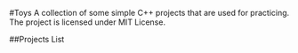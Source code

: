 #Toys
A collection of some simple C++ projects that are used for practicing. The project is licensed under MIT License.

##Projects List
